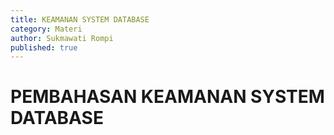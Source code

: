 ```yaml
---
title: KEAMANAN SYSTEM DATABASE
category: Materi
author: Sukmawati Rompi
published: true
---
```

# PEMBAHASAN KEAMANAN SYSTEM DATABASE
